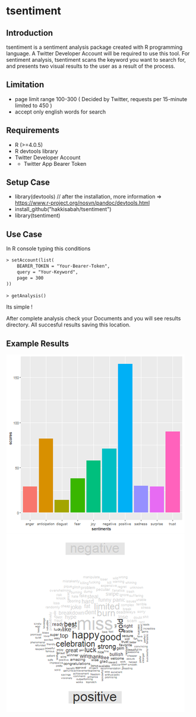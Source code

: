 # tsentiment

## Introduction
tsentiment is a sentiment analysis package created with R programming language.
A Twitter Developer Account will be required to use this tool.
For sentiment analysis, tsentiment scans the keyword you want to search for, and presents two visual results to the user as a result of the process.

## Limitation
- page limit range 100-300 ( Decided by Twitter, requests per 15-minute limited to 450 )
- accept only english words for search

## Requirements
- R (>=4.0.5)
- R devtools library
- Twitter Developer Account
- - Twitter App Bearer Token

## Setup Case
- library(devtools) // after the installation, more information => https://www.r-project.org/nosvn/pandoc/devtools.html
- install_github("hakkisabah/tsentiment")
- library(tsentiment)

## Use Case
In R console typing this conditions
```
> setAccount(list(
    BEARER_TOKEN = "Your-Bearer-Token",
    query = "Your-Keyword",
    page = 300
))

> getAnalysis()

```

Its simple !

After complete analysis check your Documents and you will see results directory. All succesful results saving this location.

## Example Results
![SetupIndex](man/figures/AnalysedBarPlot.png)
![SetupIndex](man/figures/AnalysedComparisonCloud.png)